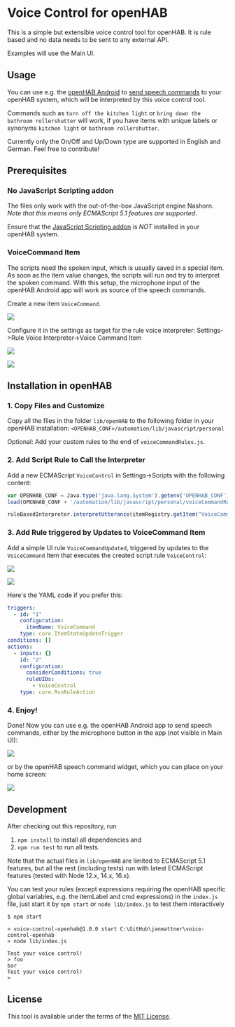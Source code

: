 # Voice Control for openHAB

This is a simple but extensible voice control tool for openHAB.
It is rule based and no data needs to be sent to any external API.

Examples will use the Main UI.

## Usage
You can use e.g. the [openHAB Android](https://www.openhab.org/docs/apps/android.html) to [send speech commands](#4-Enjoy) to your openHAB system, which will be interpreted by this voice control tool.

Commands such as `turn off the kitchen light` or `bring down the bathroom rollershutter` will work, if you have items with unique labels or synonyms `kitchen light` or `bathroom rollershutter`.

Currently only the On/Off and Up/Down type are supported in English and German. Feel free to contribute!

## Prerequisites
### No JavaScript Scripting addon
The files only work with the out-of-the-box JavaScript engine Nashorn. *Note that this means only ECMAScript 5.1 features are supported*.

Ensure that the [JavaScript Scripting addon](https://www.openhab.org/addons/automation/jsscripting/) is *NOT* installed in your openHAB system.

### VoiceCommand Item
The scripts need the spoken input, which is usually saved in a special item. As soon as the item value changes, the scripts will run and try to interpret the spoken command. With this setup, the microphone input of the openHAB Android app will work as source of the speech commands.

Create a new item `VoiceCommand`.

![](/docs/voice_command_item.jpg)

Configure it in the settings as target for the rule voice interpreter: Settings->Rule Voice Interpreter->Voice Command Item

![](/docs/settings_rule_voice_interpreter.jpg)

![](/docs/rule_voice_interpreter_item.jpg)

## Installation in openHAB

### 1. Copy Files and Customize
Copy all the files in the folder `lib/openHAB` to the following folder in your openHAB installation: `<OPENHAB_CONF>/automation/lib/javascript/personal`

Optional: Add your custom rules to the end of `voiceCommandRules.js`.

### 2. Add Script Rule to Call the Interpreter
Add a new ECMAScript `VoiceControl` in Settings->Scripts with the following content:

```javascript
var OPENHAB_CONF = Java.type('java.lang.System').getenv('OPENHAB_CONF');
load(OPENHAB_CONF + '/automation/lib/javascript/personal/voiceCommandRules.js');

ruleBasedInterpreter.interpretUtterance(itemRegistry.getItem("VoiceCommand").getState().toString());
```

### 3. Add Rule triggered by Updates to VoiceCommand Item

Add a simple UI rule `VoiceCommandUpdated`, triggered by updates to the `VoiceCommand` Item that executes the created script rule `VoiceControl`:

![](/docs/voice_command_updated_rule.jpg)

![](/docs/voice_command_updated_rule2.jpg)

Here's the YAML code if you prefer this:

```yaml
triggers:
  - id: "1"
    configuration:
      itemName: VoiceCommand
    type: core.ItemStateUpdateTrigger
conditions: []
actions:
  - inputs: {}
    id: "2"
    configuration:
      considerConditions: true
      ruleUIDs:
        - VoiceControl
    type: core.RunRuleAction
```

### 4. Enjoy!
Done! Now you can use e.g. the openHAB Android app to send speech commands, either by the microphone button in the app (not visible in Main UI):

![](/docs/openhab_microphone.jpg)

or by the openHAB speech command widget, which you can place on your home screen:

![](/docs/openhab_widget.jpg)

## Development

After checking out this repository, run

1. `npm install` to install all dependencies and
2. `npm run test` to run all tests.

Note that the actual files in `lib/openHAB` are limited to ECMAScript 5.1 features, but all the rest (including tests) run with latest ECMAScript features (tested with Node 12.x, 14.x, 16.x).

You can test your rules (except expressions requiring the openHAB specific global variables, e.g. the itemLabel and cmd expressions) in the `index.js` file, just start it by `npm start` or `node lib/index.js` to test them interactively

```
$ npm start

> voice-control-openhab@1.0.0 start C:\GitHub\janmattner\voice-control-openhab
> node lib/index.js

Test your voice control!
> foo
bar
Test your voice control!
>
```
## License
This tool is available under the terms of the [MIT License](./LICENSE).